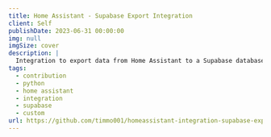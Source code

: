 ```yaml
---
title: Home Assistant - Supabase Export Integration
client: Self
publishDate: 2023-06-31 00:00:00
img: null
imgSize: cover
description: |
  Integration to export data from Home Assistant to a Supabase database.
tags:
  - contribution
  - python
  - home assistant
  - integration
  - supabase
  - custom
url: https://github.com/timmo001/homeassistant-integration-supabase-export
---
```


